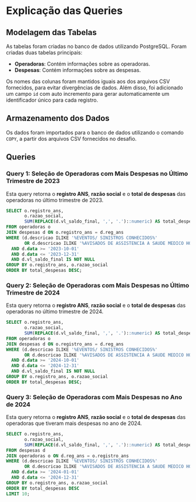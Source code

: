 # Explicação das Queries

## Modelagem das Tabelas
As tabelas foram criadas no banco de dados utilizando PostgreSQL. Foram criadas duas tabelas principais:
- **Operadoras**: Contém informações sobre as operadoras.
- **Despesas**: Contém informações sobre as despesas.

Os nomes das colunas foram mantidos iguais aos dos arquivos CSV fornecidos, para evitar divergências de dados. Além disso, foi adicionado um campo `id` com auto incremento para gerar automaticamente um identificador único para cada registro.

## Armazenamento dos Dados
Os dados foram importados para o banco de dados utilizando o comando `COPY`, a partir dos arquivos CSV fornecidos no desafio.

## Queries

### Query 1: Seleção de Operadoras com Mais Despesas no Último Trimestre de 2023
Esta query retorna o **registro ANS**, **razão social** e o **total de despesas** das operadoras no último trimestre de 2023.

```sql
SELECT o.registro_ans, 
       o.razao_social,
       SUM(REPLACE(d.vl_saldo_final, ',', '.')::numeric) AS total_despesas
FROM operadoras o
JOIN despesas d ON o.registro_ans = d.reg_ans
WHERE (d.descricao ILIKE '%EVENTOS/ SINISTROS CONHECIDOS%' 
       OR d.descricao ILIKE '%AVISADOS DE ASSISTENCIA A SAUDE MEDICO HOSPITALAR%')
  AND d.data >= '2023-10-01'
  AND d.data <= '2023-12-31'
  AND d.vl_saldo_final IS NOT NULL
GROUP BY o.registro_ans, o.razao_social
ORDER BY total_despesas DESC;
```

### Query 2: Seleção de Operadoras com Mais Despesas no Último Trimestre de 2024
Esta query retorna o **registro ANS**, **razão social** e o **total de despesas** das operadoras no último trimestre de 2024.

```sql
SELECT o.registro_ans, 
       o.razao_social,
       SUM(REPLACE(d.vl_saldo_final, ',', '.')::numeric) AS total_despesas
FROM operadoras o
JOIN despesas d ON o.registro_ans = d.reg_ans
WHERE (d.descricao ILIKE '%EVENTOS/ SINISTROS CONHECIDOS%' 
       OR d.descricao ILIKE '%AVISADOS DE ASSISTENCIA A SAUDE MEDICO HOSPITALAR%')
  AND d.data >= '2024-10-01'
  AND d.data <= '2024-12-31'
  AND d.vl_saldo_final IS NOT NULL
GROUP BY o.registro_ans, o.razao_social
ORDER BY total_despesas DESC;
```

### Query 3: Seleção de Operadoras com Mais Despesas no Ano de 2024
Esta query retorna o **registro ANS**, **razão social** e o **total de despesas** das operadoras que tiveram mais despesas no ano de 2024.

```sql
SELECT o.registro_ans, 
       o.razao_social, 
       SUM(REPLACE(d.vl_saldo_final, ',', '.')::numeric) AS total_despesas
FROM despesas d
JOIN operadoras o ON d.reg_ans = o.registro_ans
WHERE (d.descricao ILIKE '%EVENTOS/ SINISTROS CONHECIDOS%' 
       OR d.descricao ILIKE '%AVISADOS DE ASSISTENCIA A SAUDE MEDICO HOSPITALAR%')
  AND d.data >= '2024-01-01'
  AND d.data <= '2024-12-31'
GROUP BY o.registro_ans, o.razao_social
ORDER BY total_despesas DESC
LIMIT 10;
```